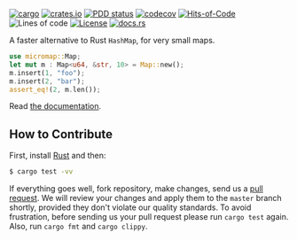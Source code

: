 [![cargo](https://github.com/objectionary/micromap/actions/workflows/cargo.yml/badge.svg)](https://github.com/objectionary/micromap/actions/workflows/cargo.yml)
[![crates.io](https://img.shields.io/crates/v/micromap.svg)](https://crates.io/crates/micromap)
[![PDD status](http://www.0pdd.com/svg?name=objectionary/micromap)](http://www.0pdd.com/p?name=objectionary/micromap)
[![codecov](https://codecov.io/gh/objectionary/micromap/branch/master/graph/badge.svg)](https://codecov.io/gh/objectionary/micromap)
[![Hits-of-Code](https://hitsofcode.com/github/objectionary/micromap)](https://hitsofcode.com/view/github/objectionary/micromap)
![Lines of code](https://img.shields.io/tokei/lines/github/objectionary/micromap)
[![License](https://img.shields.io/badge/license-MIT-green.svg)](https://github.com/objectionary/micromap/blob/master/LICENSE.txt)
[![docs.rs](https://img.shields.io/docsrs/micromap)](https://docs.rs/micromap/latest/micromap/)

A faster alternative to Rust `HashMap`, for very small maps.

```rust
use micromap::Map;
let mut m : Map<u64, &str, 10> = Map::new();
m.insert(1, "foo");
m.insert(2, "bar");
assert_eq!(2, m.len());
```

Read [the documentation](https://docs.rs/micromap/latest/micromap/).

## How to Contribute

First, install [Rust](https://www.rust-lang.org/tools/install) and then:

```bash
$ cargo test -vv
```

If everything goes well, fork repository, make changes, send us a [pull request](https://www.yegor256.com/2014/04/15/github-guidelines.html).
We will review your changes and apply them to the `master` branch shortly,
provided they don't violate our quality standards. To avoid frustration,
before sending us your pull request please run `cargo test` again. Also, 
run `cargo fmt` and `cargo clippy`.
